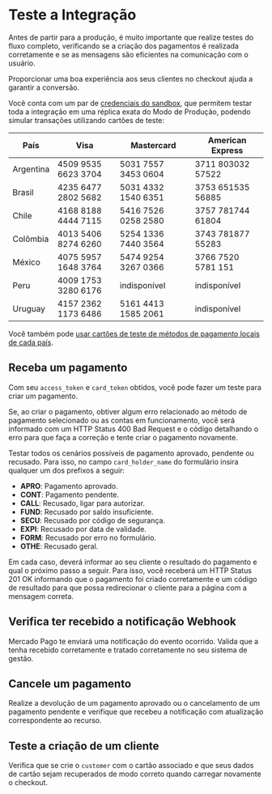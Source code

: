 # Teste a Integração

Antes de partir para a produção, é muito importante que realize testes do fluxo completo, verificando se a criação dos pagamentos é realizada corretamente e se as mensagens são eficientes na comunicação com o usuário.

Proporcionar uma boa experiência aos seus clientes no checkout ajuda a garantir a conversão.

Você conta com um par de [credenciais do sandbox](https://www.mercadopago.com.br/account/credentials?type=custom), que permitem testar toda a integração em uma réplica exata do Modo de Produção, podendo simular transações utilizando cartões de teste:

| País       | Visa                | Mastercard          | American Express  |
| ---------- | ------------------- | ------------------- | ----------------- |
| Argentina  | 4509 9535 6623 3704 | 5031 7557 3453 0604 | 3711 803032 57522 |
| Brasil     | 4235 6477 2802 5682 | 5031 4332 1540 6351 | 3753 651535 56885 |
| Chile      | 4168 8188 4444 7115 | 5416 7526 0258 2580 | 3757 781744 61804 |
| Colômbia   | 4013 5406 8274 6260 | 5254 1336 7440 3564 | 3743 781877 55283 |
| México     | 4075 5957 1648 3764 | 5474 9254 3267 0366 | 3766 7520 5781 151|
| Peru       | 4009 1753 3280 6176 | indisponível        | indisponível      |
| Uruguay  	 | 4157 2362 1173 6486 | 5161 4413 1585 2061 | indisponível      |

Você também pode [usar cartões de teste de métodos de pagamento locais de cada país](https://www.mercadopago.com.br/developers/pt/guides/localization/local-cards).

## Receba um pagamento

Com seu `access_token` e `card_token` obtidos, você pode fazer um teste para criar um pagamento.

Se, ao criar o pagamento, obtiver algum erro relacionado ao método de pagamento selecionado ou as contas em funcionamento, você será informado com um HTTP Status 400 Bad Request e o código detalhando o erro para que faça a correção e tente criar o pagamento novamente.

Testar todos os cenários possíveis de pagamento aprovado, pendente ou recusado. Para isso, no campo `card_holder_name` do formulário insira qualquer um dos prefixos a seguir:

* **APRO**: Pagamento aprovado.  
* **CONT**: Pagamento pendente.
* **CALL**: Recusado, ligar para autorizar.  
* **FUND**: Recusado por saldo insuficiente.  
* **SECU**: Recusado por código de segurança.  
* **EXPI**: Recusado por data de validade.
* **FORM**: Recusado por erro no formulário.
* **OTHE**: Recusado geral.

Em cada caso, deverá informar ao seu cliente o resultado do pagamento e qual o próximo passo a seguir. Para isso, você receberá um HTTP Status 201 OK informando que o pagamento foi criado corretamente e um código de resultado para que possa redirecionar o cliente para a página com a mensagem correta.

## Verifica ter recebido a notificação Webhook

Mercado Pago te enviará uma notificação do evento ocorrido. Valida que a tenha recebido corretamente e tratado corretamente no seu sistema de gestão.

## Cancele um pagamento

Realize a devolução de um pagamento aprovado ou o cancelamento de um pagamento pendente e verifique que recebeu a notificação com atualização correspondente ao recurso.


## Teste a criação de um cliente

Verifica que se crie o `customer` com o cartão associado e que seus dados de cartão sejam recuperados de modo correto quando carregar novamente o checkout.
